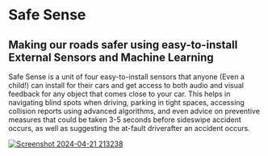 
# Safe Sense

## Making our roads safer using easy-to-install External Sensors and Machine Learning

Safe Sense is a unit of four easy-to-install sensors that anyone (Even a child!) can install for their cars and get access to both audio and visual feedback for any object that comes close to your car. This helps in navigating blind spots when driving, parking in tight spaces, accessing collision reports using advanced algorithms, and even advice on preventive measures that could be taken 3-5 seconds before sideswipe accident occurs, as well as suggesting the at-fault driverafter an accident occurs.


[![Screenshot 2024-04-21 213238](https://github.com/Safe-Sense/.github/assets/39020723/850dfcef-be52-4644-b7ca-52f3278cfb17)](https://safe-sense-1.web.app/)
